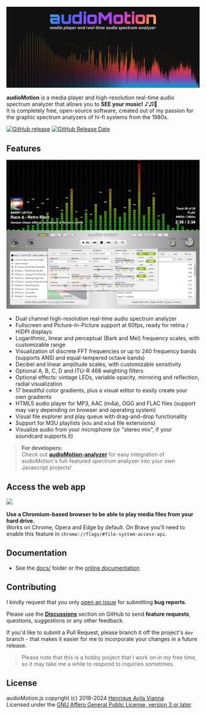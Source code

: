 ![audioMotion-header](docs/img/audioMotion-header.png)

**audioMotion** is a media player and high-resolution real-time audio spectrum analyzer that allows you to **SEE your music!** ♪♫🤩<br>
It is completely free, open-source software, created out of my passion for the graphic spectrum analyzers of hi-fi systems from the 1980s.

[![GitHub release](https://img.shields.io/github/release/hvianna/audioMotion.js.svg)](https://github.com/hvianna/audioMotion.js/releases/latest)
[![GitHub Release Date](https://img.shields.io/github/release-date/hvianna/audioMotion.js.svg)](https://github.com/hvianna/audioMotion.js/releases/latest)

## Features

![screenshot2](docs/img/screenshot2.png)

* Dual channel high-resolution real-time audio spectrum analyzer
* Fullscreen and Picture-In-Picture support at 60fps, ready for retina / HiDPI displays
* Logarithmic, linear and perceptual (Bark and Mel) frequency scales, with customizable range
* Visualization of discrete FFT frequencies or up to 240 frequency bands (supports ANSI and equal-tempered octave bands)
* Decibel and linear amplitude scales, with customizable sensitivity
* Optional A, B, C, D and ITU-R 468 weighting filters
* Optional effects: vintage LEDs, variable opacity, mirroring and reflection, radial visualization
* 17 beautiful color gradients, plus a visual editor to easily create your own gradients
* HTML5 audio player for MP3, AAC (m4a), OGG and FLAC files (support may vary depending on browser and operating system)
* Visual file explorer and play queue with drag-and-drop functionality
* Support for M3U playlists (`m3u` and `m3u8` file extensions)
* Visualize audio from your microphone (or "stereo mix", if your soundcard supports it)

> **For developers:**<br>
> Check out [**audioMotion-analyzer**](https://audiomotion.dev) for easy integration of audioMotion's full-featured spectrum analyzer into your own Javascript projects!

## Access the web app

<a href="https://audiomotion.app" target="_blank" title="open web app"><img src="https://img.shields.io/badge/audioMotion.app-ff3e37?style=flat" height="48"></a>

**Use a Chromium-based browser to be able to play media files from your hard drive.**<br>
Works on Chrome, Opera and Edge by default. On Brave you'll need to enable this feature in `chrome://flags/#file-system-access-api`.

## Documentation

* See the [docs/](docs/) folder or the [online documentation](https://audiomotion.app/docs)

## Contributing

I kindly request that you only [open an issue](https://github.com/hvianna/audioMotion.js/issues) for submitting **bug reports**.

Please use the [**Discussions**](https://github.com/hvianna/audioMotion.js/discussions) section on GitHub to send **feature requests**,
questions, suggestions or any other feedback.

If you'd like to submit a Pull Request, please branch it off the project's `dev` branch - that makes it easier for me to incorporate your changes in a future release.

> Please note that this is a hobby project that I work on in my free time, so it may take me a while to respond to inquiries sometimes.

## License

audioMotion.js copyright (c) 2018-2024 [Henrique Avila Vianna](https://henriquevianna.com)<br>
Licensed under the [GNU Affero General Public License, version 3 or later](https://www.gnu.org/licenses/agpl.html).
